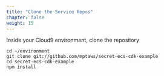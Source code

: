 ```yaml
---
title: "Clone the Service Repos"
chapter: false
weight: 15
---
```


Inside your Cloud9 environment, clone the repository

```
cd ~/environment
git clone git://github.com/mptaws/secret-ecs-cdk-example
cd secret-ecs-cdk-example
npm install
```